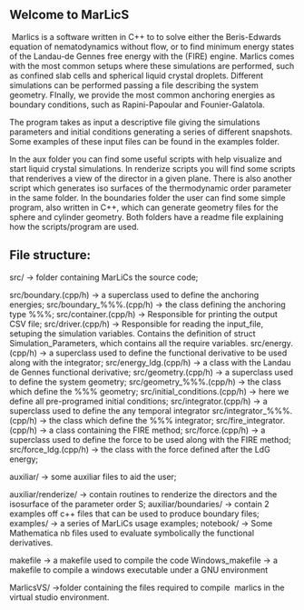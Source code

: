 Welcome to MarLicS
------------------

 Marlics is a software written in C++ to to solve either the Beris-Edwards equation of nematodynamics without flow, or to find minimum energy states of the Landau-de Gennes free energy with the (FIRE) engine. Marlics comes with the most common setups where these simulations are performed, such as confined slab cells and spherical liquid crystal droplets. Different simulations can be performed passing a file describing the system geometry. FInally, we provide the most common anchoring energies as boundary conditions, such as Rapini-Papoular and Founier-Galatola.

The program takes as input a descriptive file giving the simulations parameters and initial conditions generating a series of different snapshots. Some examples of these input files can be found in the examples folder.

In the aux folder you can find some useful scripts with help visualize and start liquid crystal simulations. In renderize scripts you will find some scripts that renderives a view of the director in a given plane. There is also another script which generates iso surfaces of the thermodynamic order parameter in the same folder. In the boundaries folder the user can find some simple program, also written in C++, which can generate geometry files for the sphere and cylinder geometry. Both folders have a readme file explaining how the scripts/program are used.

File structure:
--------------

src/ -> folder containing MarLiCs the source code;

src/boundary.(cpp/h) -> a superclass used to define the anchoring energies;
src/boundary_%%%.(cpp/h) -> the class defining the anchoring type %%%;
src/container.(cpp/h) -> Responsible for printing the output CSV file;
src/driver.(cpp/h) -> Responsible for reading the input_file, setuping the simulation variables. Contains the definition of struct Simulation_Parameters, which contains all the require variables.
src/energy.(cpp/h) -> a superclass used to define the functional derivative to be used along with the integrator;
src/energy_ldg.(cpp/h) -> a class with the Landau de Gennes functional derivative;
src/geometry.(cpp/h) -> a superclass used to define the system geometry;
src/geometry_%%%.(cpp/h) -> the class which define the %%% geometry;
src/initial_conditions.(cpp/h) -> here we define all pre-programed initial conditions; 
src/integrator.(cpp/h) -> a superclass used to define the any temporal integrator
src/integrator_%%%.(cpp/h) -> the class which define the %%% integrator;
src/fire_integrator.(cpp/h) -> a class containing the FIRE method;
src/force.(cpp/h) -> a superclass used to define the force to be used along with the FIRE method;
src/force_ldg.(cpp/h) -> the class with the force defined after the LdG energy;

auxiliar/ -> some auxiliar files to aid the user;

auxiliar/renderize/ -> contain routines to renderize the directors and the isosurface of the parameter order S;
auxiliar/boundaries/ -> contain 2 examples off c++ files that can be used to produce boundary files;
examples/ -> a series of MarLiCs usage examples;
notebook/ -> Some Mathematica nb files used to evaluate symbolically the functional derivatives.
	
makefile -> a makefile used to compile the code
Windows_makefile -> a makefile to compile a windows executable under a GNU environment

MarlicsVS/ ->folder containing the files required to compile  marlics in the virtual studio environment.
